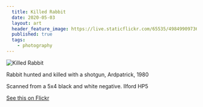 ```yaml
---
  title: Killed Rabbit
  date: 2020-05-03
  layout: art
  header_feature_image: https://live.staticflickr.com/65535/49849909736_0f0d8bb780_b.jpg
  published: true
  tags: 
    - photography
---
```


![Killed Rabbit](https://live.staticflickr.com/65535/49849909736_6372778ccc_3k.jpg)

Rabbit hunted and killed with a shotgun, Ardpatrick, 1980

Scanned from a 5x4 black and white negative. Ilford HP5


[See this on Flickr](https://flic.kr/p/2iX4Pqm)
